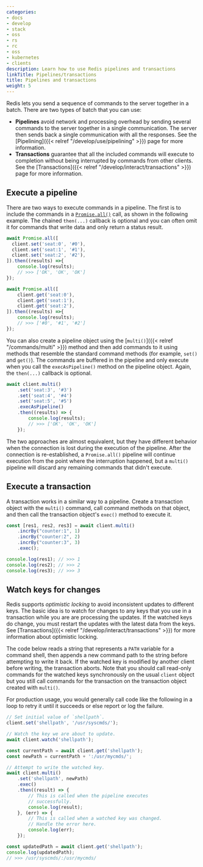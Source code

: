 ```yaml
---
categories:
- docs
- develop
- stack
- oss
- rs
- rc
- oss
- kubernetes
- clients
description: Learn how to use Redis pipelines and transactions
linkTitle: Pipelines/transactions
title: Pipelines and transactions
weight: 5
---
```


Redis lets you send a sequence of commands to the server together in a batch.
There are two types of batch that you can use:

-   **Pipelines** avoid network and processing overhead by sending several commands
    to the server together in a single communication. The server then sends back
    a single communication with all the responses. See the
    [Pipelining]({{< relref "/develop/use/pipelining" >}}) page for more
    information.
-   **Transactions** guarantee that all the included commands will execute
    to completion without being interrupted by commands from other clients.
    See the [Transactions]({{< relref "/develop/interact/transactions" >}})
    page for more information.

## Execute a pipeline

There are two ways to execute commands in a pipeline. The first is
to include the commands in a
[`Promise.all()`](https://developer.mozilla.org/en-US/docs/Web/JavaScript/Reference/Global_Objects/Promise/all)
call, as shown in the following example. The chained `then(...)` callback is optional
and you can often omit it for commands that write data and only return a
status result.

```js
await Promise.all([
  client.set('seat:0', '#0'),
  client.set('seat:1', '#1'),
  client.set('seat:2', '#2'),
]).then((results) =>{
    console.log(results);
    // >>> ['OK', 'OK', 'OK']
});

await Promise.all([
    client.get('seat:0'),
    client.get('seat:1'),
    client.get('seat:2'),
]).then((results) =>{
    console.log(results);
    // >>> ['#0', '#1', '#2']
});
```

You can also create a pipeline object using the
[`multi()`]({{< relref "/commands/multi" >}}) method
and then add commands to it using methods that resemble the standard
command methods (for example, `set()` and `get()`). The commands are
buffered in the pipeline and only execute when you call the
`execAsPipeline()` method on the pipeline object. Again, the
`then(...)` callback is optional.

```js
await client.multi()
    .set('seat:3', '#3')
    .set('seat:4', '#4')
    .set('seat:5', '#5')
    .execAsPipeline()
    .then((results) => {
        console.log(results);
        // >>> ['OK', 'OK', 'OK']
    });
```

The two approaches are almost equivalent, but they have different behavior
when the connection is lost during the execution of the pipeline. After
the connection is re-established, a `Promise.all()` pipeline will
continue execution from the point where the interruption happened,
but a `multi()` pipeline will discard any remaining commands that
didn't execute.

## Execute a transaction

A transaction works in a similar way to a pipeline. Create a
transaction object with the `multi()` command, call command methods
on that object, and then call the transaction object's 
`exec()` method to execute it.

```js
const [res1, res2, res3] = await client.multi()
    .incrBy("counter:1", 1)
    .incrBy("counter:2", 2)
    .incrBy("counter:3", 3)
    .exec();

console.log(res1); // >>> 1
console.log(res2); // >>> 2
console.log(res3); // >>> 3
```

## Watch keys for changes

Redis supports *optimistic locking* to avoid inconsistent updates
to different keys. The basic idea is to watch for changes to any
keys that you use in a transaction while you are are processing the
updates. If the watched keys do change, you must restart the updates
with the latest data from the keys. See
[Transactions]({{< relref "/develop/interact/transactions" >}})
for more information about optimistic locking.

The code below reads a string
that represents a `PATH` variable for a command shell, then appends a new
command path to the string before attempting to write it back. If the watched
key is modified by another client before writing, the transaction aborts.
Note that you should call read-only commands for the watched keys synchronously on
the usual `client` object but you still call commands for the transaction on the
transaction object created with `multi()`.

For production usage, you would generally call code like the following in
a loop to retry it until it succeeds or else report or log the failure.

```js
// Set initial value of `shellpath`.
client.set('shellpath', '/usr/syscmds/');

// Watch the key we are about to update.
await client.watch('shellpath');

const currentPath = await client.get('shellpath');
const newPath = currentPath + ':/usr/mycmds/';

// Attempt to write the watched key.
await client.multi()    
    .set('shellpath', newPath)
    .exec()
    .then((result) => {
        // This is called when the pipeline executes
        // successfully.
        console.log(result);
    }, (err) => {
        // This is called when a watched key was changed.
        // Handle the error here.
        console.log(err);
    });

const updatedPath = await client.get('shellpath');
console.log(updatedPath);
// >>> /usr/syscmds/:/usr/mycmds/
```
